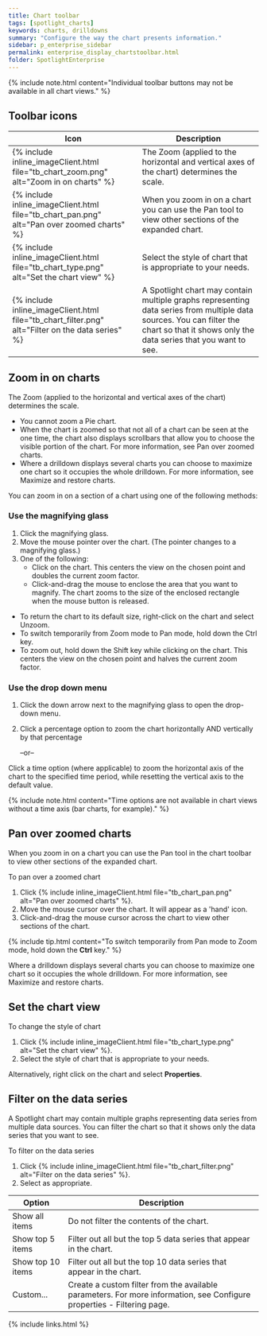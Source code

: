 ```yaml
---
title: Chart toolbar
tags: [spotlight_charts]
keywords: charts, drilldowns
summary: "Configure the way the chart presents information."
sidebar: p_enterprise_sidebar
permalink: enterprise_display_chartstoolbar.html
folder: SpotlightEnterprise
---
```





{% include note.html content="Individual toolbar buttons may not be available in all chart views." %}



## Toolbar icons

Icon | Description
-----|------------
{% include inline_imageClient.html file="tb_chart_zoom.png" alt="Zoom in on charts" %} | The Zoom (applied to the horizontal and vertical axes of the chart) determines the scale.
{% include inline_imageClient.html file="tb_chart_pan.png" alt="Pan over zoomed charts" %} | When you zoom in on a chart you can use the Pan tool to view other sections of the expanded chart.
{% include inline_imageClient.html file="tb_chart_type.png" alt="Set the chart view" %} | Select the style of chart that is appropriate to your needs.
{% include inline_imageClient.html file="tb_chart_filter.png" alt="Filter on the data series" %} | A Spotlight chart may contain multiple graphs representing data series from multiple data sources. You can filter the chart so that it shows only the data series that you want to see.


## Zoom in on charts

The Zoom (applied to the horizontal and vertical axes of the chart) determines the scale.

* You cannot zoom a Pie chart.
* When the chart is zoomed so that not all of a chart can be seen at the one time, the chart also displays scrollbars that allow you to choose the visible portion of the chart. For more information, see Pan over zoomed charts.
* Where a drilldown displays several charts you can choose to maximize one chart so it occupies the whole drilldown. For more information, see Maximize and restore charts.


You can zoom in on a section of a chart using one of the following methods:

### Use the magnifying glass

1. Click the magnifying glass.
2. Move the mouse pointer over the chart. (The pointer changes to a magnifying glass.)
3. One of the following:
    * Click on the chart. This centers the view on the chosen point and doubles the current zoom factor.
    * Click-and-drag the mouse to enclose the area that you want to magnify. The chart zooms to the size of the enclosed rectangle when the mouse button is released.

* To return the chart to its default size, right-click on the chart and select Unzoom.
* To switch temporarily from Zoom mode to Pan mode, hold down the Ctrl key.
* To zoom out, hold down the Shift key while clicking on the chart. This centers the view on the chosen point and halves the current zoom factor.


### Use the drop down menu

1. Click the down arrow next to the magnifying glass to open the drop-down menu.
2. Click a percentage option to zoom the chart horizontally AND vertically by that percentage

    –or–

Click a time option (where applicable) to zoom the horizontal axis of the chart to the specified time period, while resetting the vertical axis to the default value.


{% include note.html content="Time options are not available in chart views without a time axis (bar charts, for example)." %}



## Pan over zoomed charts

When you zoom in on a chart you can use the Pan tool in the chart toolbar to view other sections of the expanded chart.

To pan over a zoomed chart

1. Click {% include inline_imageClient.html file="tb_chart_pan.png" alt="Pan over zoomed charts" %}.
2. Move the mouse cursor over the chart. It will appear as a 'hand' icon.
3. Click-and-drag the mouse cursor across the chart to view other sections of the chart.

{% include tip.html content="To switch temporarily from Pan mode to Zoom mode, hold down the **Ctrl** key." %}

Where a drilldown displays several charts you can choose to maximize one chart so it occupies the whole drilldown. For more information, see Maximize and restore charts.


## Set the chart view

To change the style of chart

1. Click {% include inline_imageClient.html file="tb_chart_type.png" alt="Set the chart view" %}.
2. Select the style of chart that is appropriate to your needs.

Alternatively, right click on the chart and select **Properties**.


## Filter on the data series

A Spotlight chart may contain multiple graphs representing data series from multiple data sources. You can filter the chart so that it shows only the data series that you want to see.

To filter on the data series

1. Click {% include inline_imageClient.html file="tb_chart_filter.png" alt="Filter on the data series" %}.
2. Select as appropriate.


Option | Description
---------|------------
Show all items | Do not filter the contents of the chart.
Show top 5 items | Filter out all but the top 5 data series that appear in the chart.
Show top 10 items | Filter out all but the top 10 data series that appear in the chart.
Custom... | Create a custom filter from the available parameters. For more information, see Configure properties - Filtering page.



{% include links.html %}
